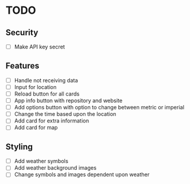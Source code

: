 # TODO

## Security

- [ ] Make API key secret

## Features

- [ ] Handle not receiving data
- [ ] Input for location
- [ ] Reload button for all cards
- [ ] App info button with repository and website
- [ ] Add options button with option to change between metric or imperial
- [ ] Change the time based upon the location
- [ ] Add card for extra information
- [ ] Add card for map

## Styling

- [ ] Add weather symbols
- [ ] Add weather background images
- [ ] Change symbols and images dependent upon weather
